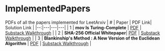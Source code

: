 # ImplementedPapers
PDFs of all the papers implemented for LeetArxiv
| # | Paper | PDF Link| Solution Link |
|--:|---|---|---|
| 1 | **mov Is Turing-Complete** | [PDF](https://github.com/LeetArxiv/ImplementedPapers/blob/main/mov-is-turing-complete.pdf) | [Substack Walkthrough](https://open.substack.com/pub/leetarxiv/p/mov-is-turing-complete-paper-implementation?r=2at73k&utm_campaign=post&utm_medium=web&showWelcomeOnShare=false) |
| 2 | **SHA-256 Official Whitepaper**| [PDF](https://github.com/LeetArxiv/ImplementedPapers/blob/main/NIST.FIPS.180-4.pdf) | [Substack Walkthrough](https://open.substack.com/pub/leetarxiv/p/paper-implementation-sha-256-nsa?r=2at73k&utm_campaign=post&utm_medium=web&showWelcomeOnShare=false) |
| 3 | **Blankinship's Method : A New Version of the Euclidean Algorithm** | [PDF](https://github.com/LeetArxiv/ImplementedPapers/blob/main/Blankinship-NewVersionEuclidean-1963.pdf) | [Substack Walkthrough](https://leetarxiv.substack.com/p/paper-implementation-blankinships) |
